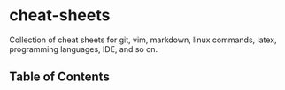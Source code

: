 # cheat-sheets
Collection of cheat sheets for git, vim, markdown, linux commands, latex, programming languages, IDE, and so on.

## Table of Contents
